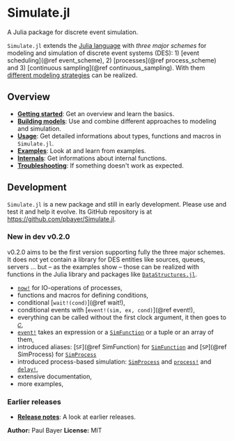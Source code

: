 # Simulate.jl

A Julia package for discrete event simulation.

`Simulate.jl` extends the [Julia language](https://julialang.org) with *three major schemes* for modeling and simulation of discrete event systems (DES): 1) [event scheduling](@ref event_scheme), 2) [processes](@ref process_scheme) and 3) [continuous sampling](@ref continuous_sampling). With them [different modeling strategies](approach.md) can be realized.

## Overview

- [**Getting started**](intro.md): Get an overview and learn the basics.
- [**Building models**](approach.md): Use and combine different approaches to modeling and simulation.
- [**Usage**](usage.md): Get detailed informations about types, functions and macros in `Simulate.jl`.
- [**Examples**](examples/examples.md): Look at and learn from examples.
- [**Internals**](internals.md): Get informations about internal functions.
- [**Troubleshooting**](troubleshooting.md): If something doesn't work as expected.

## Development

`Simulate.jl` is a new package and still in early development. Please use and test it and help it evolve. Its GitHub repository is at https://github.com/pbayer/Simulate.jl.

### New in dev v0.2.0

v0.2.0 aims to be the first version supporting fully the three major schemes. It does not yet contain a library for DES entities like sources, queues, servers ... but – as the examples show – those can be realized with functions in the Julia library and packages like [`DataStructures.jl`](https://github.com/JuliaCollections/DataStructures.jl).

- [`now!`](@ref) for IO-operations of processes,
- functions and macros for defining conditions,
- conditional [`wait!(cond)`](@ref wait!),
- conditional events with [`event!(sim, ex, cond)`](@ref event!),
- everything can be called without the first clock argument, it then goes to [`𝐶`](@ref),
- [`event!`](@ref) takes an expression or a [`SimFunction`](@ref) or a tuple or an array of them,
- introduced aliases: [`SF`](@ref SimFunction) for [`SimFunction`](@ref) and [`SP`](@ref SimProcess) for [`SimProcess`](@ref)
- introduced process-based simulation: [`SimProcess`](@ref) and [`process!`](@ref) and [`delay!`](@ref),
- extensive documentation,
- more examples,

### Earlier releases

- [**Release notes**](history.md): A look at earlier releases.

**Author:** Paul Bayer
**License:** MIT
